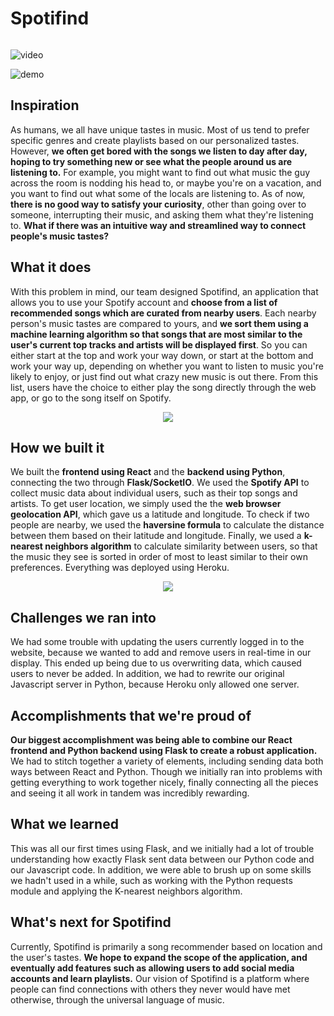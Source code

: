 # Spotifind
<p align="center">  
  <img src="https://raw.githubusercontent.com/mathewjhan/spotifind/master/logo.png" alt="">
</p>

![video](https://www.youtube.com/watch?v=V34ltGu_nWE)

![demo](https://ivyhacks-spotifind.herokuapp.com/)

## Inspiration
As humans, we all have unique tastes in music. Most of us tend to prefer specific genres and create playlists based on our personalized tastes. However, **we often get bored with the songs we listen to day after day, hoping to try something new or see what the people around us are listening to.** For example, you might want to find out what music the guy across the room is nodding his head to, or maybe you're on a vacation, and you want to find out what some of the locals are listening to. As of now, **there is no good way to satisfy your curiosity**, other than going over to someone, interrupting their music, and asking them what they're listening to. **What if there was an intuitive way and streamlined way to connect people's music tastes?**

## What it does
With this problem in mind, our team designed Spotifind, an application that allows you to use your Spotify account and **choose from a list of recommended songs which are curated from nearby users**. Each nearby person's music tastes are compared to yours, and **we sort them using a machine learning algorithm so that songs that are most similar to the user's current top tracks and artists will be displayed first**. So you can either start at the top and work your way down, or start at the bottom and work your way up, depending on whether you want to listen to music you're likely to enjoy, or just find out what crazy new music is out there. From this list, users have the choice to either play the song directly through the web app, or go to the song itself on Spotify.

<p align="center">  
  <img src="https://raw.githubusercontent.com/mathewjhan/spotifind/master/example_2.png">
</p>

## How we built it
We built the **frontend using React** and the **backend using Python**, connecting the two through **Flask/SocketIO**. We used the **Spotify API** to collect music data about individual users, such as their top songs and artists. To get user location, we simply used the the **web browser geolocation API**, which gave us a latitude and longitude. To check if two people are nearby, we used the **haversine formula** to calculate the distance between them based on their latitude and longitude. Finally, we used a  **k-nearest neighbors algorithm** to calculate similarity between users, so that the music they see is sorted in order of most to least similar to their own preferences. Everything was deployed using Heroku.


<p align="center">  
  <img src="https://raw.githubusercontent.com/mathewjhan/spotifind/master/example_1.png">
</p>

## Challenges we ran into
We had some trouble with updating the users currently logged in to the website, because we wanted to add and remove users in real-time in our display. This ended up being due to us overwriting data, which caused users to never be added. In addition, we had to rewrite our original Javascript server in Python, because Heroku only allowed one server.

## Accomplishments that we're proud of
**Our biggest accomplishment was being able to combine our React frontend and Python backend using Flask to create a robust application.** We had to stitch together a variety of elements, including sending data both ways between React and Python. Though we initially ran into problems with getting everything to work together nicely, finally connecting all the pieces and seeing it all work in tandem was incredibly rewarding.

## What we learned
This was all our first times using Flask, and we initially had a lot of trouble understanding how exactly Flask sent data between our Python code and our Javascript code. In addition, we were able to brush up on some skills we hadn't used in a while, such as working with the Python requests module and applying the K-nearest neighbors algorithm.

## What's next for Spotifind
Currently, Spotifind is primarily a song recommender based on location and the user's tastes. **We hope to expand the scope of the application, and eventually add features such as allowing users to add social media accounts and learn playlists.** Our vision of Spotifind is a platform where people can find connections with others they never would have met otherwise, through the universal language of music.

